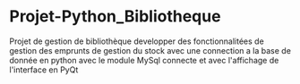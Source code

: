 # Projet-Python_Bibliotheque
Projet de gestion de bibliothèque 
developper des fonctionnalitées de gestion des emprunts 
de gestion du stock
avec une connection a la base de donnée en python avec le module MySql connecte
et avec l'affichage de l'interface en PyQt
